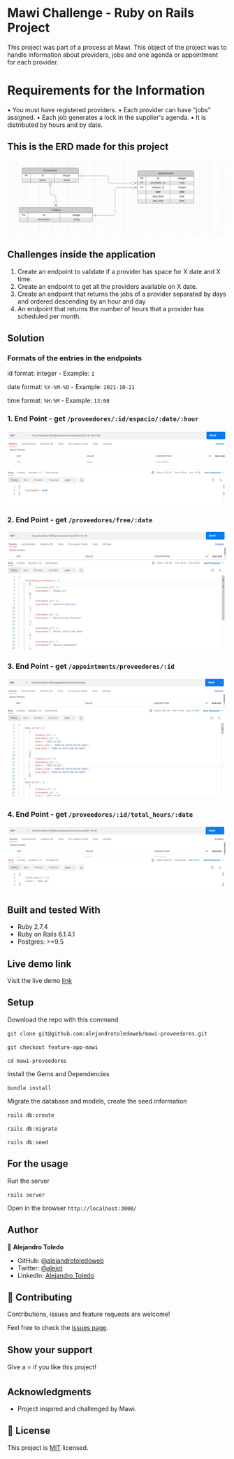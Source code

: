# Mawi Challenge - Ruby on Rails Project 

This project was part of a process at Mawi.
This object of the project was to handle information about providers, jobs and one agenda or appointment for each provider.

# Requirements for the Information

• You must have registered providers.
• Each provider can have "jobs" assigned.
• Each job generates a lock in the supplier's agenda.
• It is distributed by hours and by date.

## This is the ERD made for this project

![](app/assets/ERD_mawi.png)


## Challenges inside the application

1. Create an endpoint to validate if a provider has space for X date and X time.
2. Create an endpoint to get all the providers available on X date.
3. Create an endpoint that returns the jobs of a provider separated by days and ordered descending by an hour and day
4. An endpoint that returns the number of hours that a provider has scheduled per month.

## Solution 

### Formats of the entries in the endpoints


id format: integer - Example: `1`

date format: `%Y-%M-%D` - Example: `2021-10-21`

time format: `%H:%M` - Example: `13:00` 


### 1. End Point -  get `/proveedores/:id/espacio/:date/:hour`


![screenshot](app/assets/solution-1.png)


### 2. End Point -  get `/proveedores/free/:date`


![screenshot](app/assets/solution-2.png)


### 3. End Point -  get `/appointments/proveedores/:id`


![screenshot](app/assets/solution-3.png)


### 4. End Point -  get `/proveedores/:id/total_hours/:date`


![screenshot](app/assets/solution-4.png)

## Built and tested With

- Ruby 2.7.4
- Ruby on Rails 6.1.4.1
- Postgres: >=9.5

## Live demo link

Visit the live demo [link]()

## Setup

Download the repo with this command

`git clone git@github.com:alejandrotoledoweb/mawi-proveedores.git`

`git checkout feature-app-mawi`

`cd mawi-proveedores`


Install the Gems and Dependencies

`bundle install`

Migrate the database and models, create the seed information

`rails db:create`

`rails db:migrate`

`rails db:seed`

## For the usage

Run the server

`rails server`

Open in the browser `http://localhost:3000/`


## Author

👤 **Alejandro Toledo**

- GitHub: [@alejandrotoledoweb](https://github.com/alejandrotoledoweb)
- Twitter: [@alejot](https://twitter.com/alejot) 
- LinkedIn: [Alejandro Toledo](https://www.linkedin.com/in/alejandro-toledo-3b444b109/) 

## 🤝 Contributing

Contributions, issues and feature requests are welcome!

Feel free to check the [issues page](https://github.com/alejandrotoledoweb/mawi-proveedores/issues).

## Show your support

Give a ⭐️ if you like this project!

## Acknowledgments


- Project inspired and challenged by Mawi.

## 📝 License

This project is [MIT](https://opensource.org/licenses/MIT) licensed.
